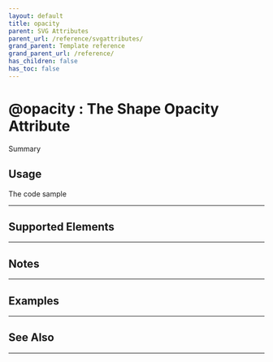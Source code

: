 ```yaml
---
layout: default
title: opacity
parent: SVG Attributes
parent_url: /reference/svgattributes/
grand_parent: Template reference
grand_parent_url: /reference/
has_children: false
has_toc: false
---
```


# @opacity : The Shape Opacity Attribute

Summary

## Usage

 The code sample

---

## Supported Elements


---

## Notes


---

## Examples


---


## See Also


---

